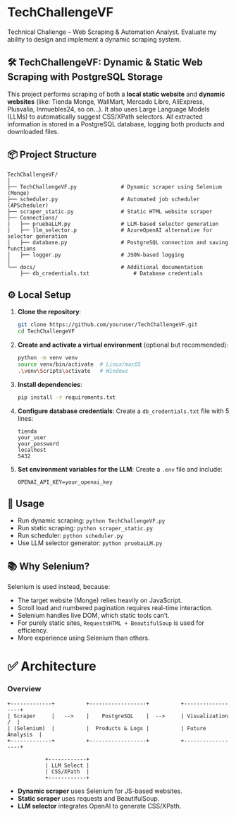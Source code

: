 # TechChallengeVF
Technical Challenge – Web Scraping &amp; Automation Analyst. Evaluate my ability to design and implement a dynamic scraping system.

## 🛠 TechChallengeVF: Dynamic & Static Web Scraping with PostgreSQL Storage

This project performs scraping of both a **local static website** and **dynamic websites** (like: Tienda Monge, WallMart, Mercado Libre, AliExpress, Plusvalia, Inmuebles24, so on...). It also uses Large Language Models (LLMs) to automatically suggest CSS/XPath selectors. All extracted information is stored in a PostgreSQL database, logging both products and downloaded files.

## 📦 Project Structure

```
TechChallengeVF/
│
├── TechChallengeVF.py              # Dynamic scraper using Selenium (Monge)
├── scheduler.py                    # Automated job scheduler (APScheduler)
├── scraper_static.py               # Static HTML website scraper
├── Connections/
|	├── pruebaLLM.py                # LLM-based selector generation
|	├── llm_selector.p              # AzureOpenAI alternative for selector generation
│   ├── database.py                 # PostgreSQL connection and saving functions
│   ├── logger.py                   # JSON-based logging
│
└── docs/                           # Additional documentation
	├── db_credentials.txt              # Database credentials
```

## ⚙️ Local Setup

1. **Clone the repository**:
   ```bash
   git clone https://github.com/youruser/TechChallengeVF.git
   cd TechChallengeVF
   ```

2. **Create and activate a virtual environment** (optional but recommended):
   ```bash
   python -m venv venv
   source venv/bin/activate  # Linux/macOS
   .\venv\Scripts\activate   # Windows
   ```

3. **Install dependencies**:
   ```bash
   pip install -r requirements.txt
   ```

4. **Configure database credentials**:
   Create a `db_credentials.txt` file with 5 lines:
   ```
   tienda
   your_user
   your_password
   localhost
   5432
   ```

5. **Set environment variables for the LLM**:
   Create a `.env` file and include:
   ```
   OPENAI_API_KEY=your_openai_key
   ```

## 🚀 Usage

- Run dynamic scraping: `python TechChallengeVF.py`
- Run static scraping: `python scraper_static.py`
- Run scheduler: `python scheduler.py`
- Use LLM selector generator: `python pruebaLLM.py`

## 📚 Why Selenium?

Selenium is used instead, because:
- The target website (Monge) relies heavily on JavaScript.
- Scroll load and numbered pagination requires real-time interaction.
- Selenium handles live DOM, which static tools can’t.
- For purely static sites, `RequestsHTML + BeautifulSoup` is used for efficiency.
- More experience using Selenium than others.

# ✅ Architecture

### Overview

```
+-------------+          +------------------+          +------------------+
| Scraper     |   -->    |    PostgreSQL    |  -->     | Visualization /  |
| (Selenium)  |          |  Products & Logs |          | Future Analysis  |
+-------------+          +------------------+          +------------------+

            +------------+
            | LLM Select |
            | CSS/XPath  |
            +------------+
```

- **Dynamic scraper** uses Selenium for JS-based websites.
- **Static scraper** uses requests and BeautifulSoup.
- **LLM selector** integrates OpenAI to generate CSS/XPath.